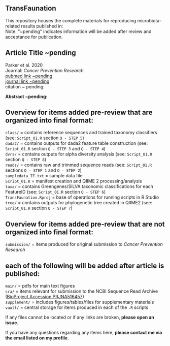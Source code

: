 ## TransFaunation
This repository houses the complete materials for reproducing microbiota-related results published in: <br/>
Note: "~pending" indicates information will be added after review and acceptance for publication.

## Article Title ~pending
Parker et al. 2020 <br/>
Journal: *Cancer Prevention Research* <br/>
[pubmed link ~pending](https://github.com/kdprkr/TransFaunation) <br/>
[journal link ~pending](https://github.com/kdprkr/TransFaunation) <br/>
citation ~ pending: <br/>

**Abstract ~pending:** <br/>

## Overview for items added pre-review that are organized into final format: <br/>
`class/` = contains reference sequences and trained taxonomy classifiers (see: `Script_01.R` section `Q - STEP 5`) <br/>
`dada2/` = contains outputs for dada2 feature table construction (see: `Script_01.R` section `Q - STEP 3` and `Q - STEP 4`) <br/>
`dvrs/` = contains outputs for alpha diversity analysis (see: `Script_01.R` section `Q - STEP 8`) <br/>
`reads/` = contains raw and trimmed sequence reads (see: `Script_01.R` sections `Q - STEP 1` and `Q - STEP 2`) <br/>
`sampledata_TF.txt` = sample data file <br/>
`Script_01.R` = manifest creation and QIIME 2 processing/analysis <br/>
`taxa/` = contains Greengenes/SILVA taxonomic classifications for each FeatureID (see: `Script_01.R` section `Q - STEP 6`) <br/>
`TransFaunation.Rproj` = base of operations for running scripts in R Studio <br/>
`tree/` = contains outputs for phylogenetic tree created in QIIME2 (see: `Script_01.R` section `Q - STEP 7`) <br/>

## Overview for items added pre-review that are not organized into final format: <br/>
`submission/` = items produced for original submission to *Cancer Prevention Research* <br/>

## each of the following will be added after article is published:
`main/` = pdfs for main text figures <br/>
`sra/` = items relevant for submission to the NCBI Sequence Read Archive ([BioProject Accession PRJNA516457](https://www.ncbi.nlm.nih.gov/bioproject/?term=PRJNA516457)) <br/>
`supplement/` = includes figures/tables/files for supplementary materials <br/>
`vault/` = central storage for items produced in each of the `.R` scripts <br/>

If any files cannot be located or if any links are broken, **please open an issue**. <br/>

If you have any questions regarding any items here, **please contact me via the email listed on my profile**. <br/>
